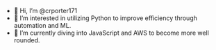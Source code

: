 - 👋 Hi, I’m @crporter171
- 👀 I’m interested in utilizing Python to improve efficiency through automation and ML.
- 🌱 I’m currently diving into JavaScript and AWS to become more well rounded.

<!---
crporter171/crporter171 is a ✨ special ✨ repository because its `README.md` (this file) appears on your GitHub profile.
You can click the Preview link to take a look at your changes.
--->
